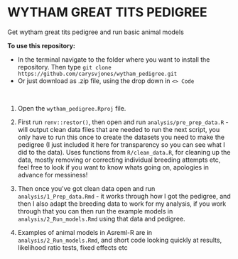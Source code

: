 <b>WYTHAM GREAT TITS PEDIGREE</b>
==============================

Get wytham great tits pedigree and run basic animal models


<b>To use this repository:</b>
- In the terminal navigate to the folder where you want to install the repository. Then type `git clone https://github.com/carysvjones/wytham_pedigree.git`
- Or just download as .zip file, using the drop down in `<> Code`

<br>

1. Open the `wytham_pedigree.Rproj` file. 
2. First run `renv::restor()`, then open and run `analysis/pre_prep_data.R` - will output clean data files that are needed to run the next script,
you only have to run this once to create the datasets you need to make the pedigree (I just included it here for transparency so you can see what I did to the data).
Uses functions from `R/clean_data.R`, for cleaning up the data, mostly removing or correcting individual breeding attempts etc, feel free to look if you want to know whats going on, apologies in advance for messiness!

3. Then once you've got clean data open and run `analysis/1_Prep_data.Rmd` - it works through how I got the pedigree, and then I also adapt the breeding data to work for my analysis, if you work through that you can then run the example models in `analysis/2_Run_models.Rmd` using that data and pedigree.

4. Examples of animal models in Asreml-R are in `analysis/2_Run_models.Rmd`, and short code looking quickly at results, likelihood ratio tests, fixed effects etc 

